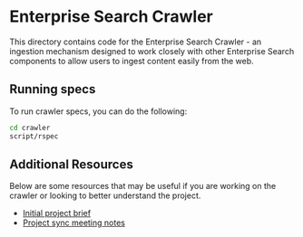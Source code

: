 # Enterprise Search Crawler

This directory contains code for the Enterprise Search Crawler - an ingestion mechanism designed to
work closely with other Enterprise Search components to allow users to ingest content easily from
the web.

## Running specs

To run crawler specs, you can do the following:

```bash
cd crawler
script/rspec
```

## Additional Resources

Below are some resources that may be useful if you are working on the crawler or looking to better
understand the project.

* [Initial project brief](https://docs.google.com/document/d/1LK2l5zMzavLdM_Ki_8qx_4Rr8fSGCYtGMhNbjGYopok/edit)
* [Project sync meeting notes](https://docs.google.com/document/d/1FsNSDeJgszhN9I-No-8KFa4j2gkXUfaJb_BuubYukcs/edit?usp=sharing)

